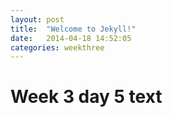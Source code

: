 ```yaml
---
layout: post
title:  "Welcome to Jekyll!"
date:   2014-04-18 14:52:05
categories: weekthree
---
```


# Week 3 day 5 text
